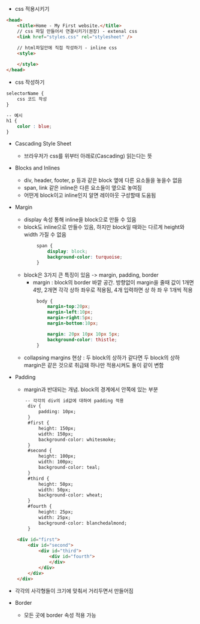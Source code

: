 - css 적용시키기

```HTML
<head>
    <title>Home - My First website.</title>
    // css 파일 만들어서 연결시키기(권장) - extenal css
    <link href="styles.css" rel="stylesheet" />
    
    // html파일안에 직접 작성하기 - inline css
    <style>

    </style>
</head>
```



- css 작성하기

```css
selectorName {
	css 코드 작성
}

-- 예시
h1 {
    color : blue;
}
```



- Cascading Style Sheet
  - 브라우저가 css를 위부터 아래로(Cascading) 읽는다는 뜻



- Blocks and Inlines
  - div, header, footer, p 등과 같은 block 옆에 다른 요소들을 놓을수 없음
  - span, link 같은 inline은 다른 요소들이 옆으로 놓여짐
  - 어떤게 block이고 inline인지 알면 레이아웃 구성할때 도움됨



- Margin

  - display 속성 통해 inline을 block으로 만들 수 있음
  - block도 inline으로 만들수 있음, 하지만 block일 때와는 다르게 height와 width 가질 수 없음

  ```css
          span {
              display: block;
              background-color: turquoise;
          }
  ```

  - block은 3가지 큰 특징이 있음 -> margin, padding, border
    - margin : block의 border 바깥 공간. 방향없이 margin을 줄때 값이 1개면 4방, 2개면 각각 상하 좌우로 적용됨, 4개 입력하면 상 하 좌 우 1개씩 적용

  ```css
          body {
              margin-top:20px;
              margin-left:10px;
              margin-right:5px;
              margin-bottom:10px;
  
              margin: 20px 10px 10px 5px;
              background-color: thistle;
          }
  ```

  - collapsing margins 현상 : 두 block의 상하가 같다면 두 block의 상하 margin은 같은 것으로 취급돼 하나만 적용시켜도 둘이 같이 변함 

- Padding
  - margin과 반대되는 개념. block의 경계에서 안쪽에 있는 부분

```html
       -- 각각의 div의 id값에 대하여 padding 적용
        div {
            padding: 10px;
        }
		#first {
            height: 150px;
            width: 150px;
            background-color: whitesmoke;
        }
        #second {
            height: 100px;
            width: 100px;
            background-color: teal;       
        }
        #third {
            height: 50px;
            width: 50px;
            background-color: wheat;
        }
        #fourth {
            height: 25px;
            width: 25px;
            background-color: blanchedalmond;
        }
        
    <div id="first">
        <div id="second">
            <div id="third">
                <div id="fourth">
                </div>
            </div>
        </div>
    </div>
```

- 각각의 사각형들이 크기에 맞춰서 거리두면서 만들어짐

- Border
  - 모든 곳에 border 속성 적용 가능
